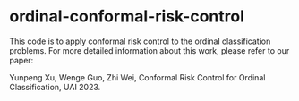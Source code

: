 # ordinal-conformal-risk-control
This code is to apply conformal risk control to the ordinal classification problems. For more detailed information about this work, please refer to our paper: 

Yunpeng Xu, Wenge Guo, Zhi Wei, Conformal Risk Control for Ordinal Classification, UAI 2023. 
